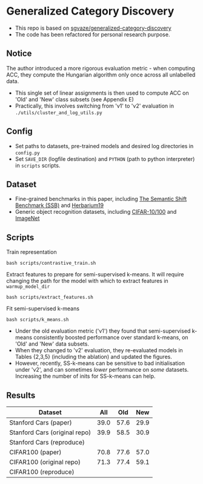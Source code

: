 # Generalized Category Discovery

- This repo is based on [sgvaze/generalized-category-discovery](https://github.com/sgvaze/generalized-category-discovery)
- The code has been refactored for personal research purpose.


## Notice

The author introduced a more rigorous evaluation metric - when computing ACC, they compute the Hungarian algorithm only once across all unlabelled data.

- This single set of linear assignments is then used to compute ACC on 'Old' and 'New' class subsets (see Appendix E)
- Practically, this involves switching from 'v1' to 'v2' evaluation in ```./utils/cluster_and_log_utils.py```


## Config

- Set paths to datasets, pre-trained models and desired log directories in ```config.py```
- Set ```SAVE_DIR``` (logfile destination) and ```PYTHON``` (path to python interpreter) in ```scripts``` scripts.

## Dataset

- Fine-grained benchmarks in this paper, including [The Semantic Shift Benchmark (SSB)](https://github.com/sgvaze/osr_closed_set_all_you_need#ssb) and [Herbarium19](https://www.kaggle.com/c/herbarium-2019-fgvc6)
- Generic object recognition datasets, including [CIFAR-10/100](https://pytorch.org/vision/stable/datasets.html) and [ImageNet](https://image-net.org/download.php)


## Scripts

Train representation

```
bash scripts/contrastive_train.sh
```

Extract features to prepare for semi-supervised k-means. It will require changing the path for the model with which to extract features in ```warmup_model_dir```

```
bash scripts/extract_features.sh
```

Fit semi-supervised k-means

```
bash scripts/k_means.sh
```

- Under the old evaluation metric ('v1') they found that semi-supervised k-means consistently boosted performance over standard k-means, on 'Old' and 'New' data subsets. 
- When they changed to 'v2' evaluation, they re-evaluated models in Tables {2,3,5} (including the ablation) and updated the figures.
- However, recently, SS-k-means can be sensitive to bad initialisation under 'v2', and can sometimes *lower* performance on *some* datasets. Increasing the number of inits for SS-k-means can help.

## Results

| **Dataset**                   | **All** | **Old** | **New** |
|-------------------------------|---------|---------|---------|
| Stanford Cars (paper)         | 39.0    | 57.6    | 29.9    |
| Stanford Cars (original repo) | 39.9    | 58.5    | 30.9    |
| Stanford Cars (reproduce)     |         |         |         |
| CIFAR100 (paper)              | 70.8    | 77.6    | 57.0    |
| CIFAR100 (original repo)      | 71.3    | 77.4    | 59.1    |
| CIFAR100 (reproduce)          |         |         |         |
